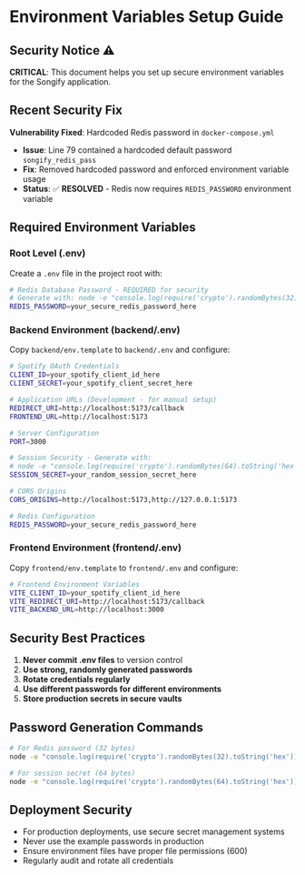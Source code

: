 # Environment Variables Setup Guide

## Security Notice ⚠️

**CRITICAL**: This document helps you set up secure environment variables for the Songify application.

## Recent Security Fix

**Vulnerability Fixed**: Hardcoded Redis password in `docker-compose.yml`
- **Issue**: Line 79 contained a hardcoded default password `songify_redis_pass`
- **Fix**: Removed hardcoded password and enforced environment variable usage
- **Status**: ✅ **RESOLVED** - Redis now requires `REDIS_PASSWORD` environment variable

## Required Environment Variables

### Root Level (.env)
Create a `.env` file in the project root with:

```bash
# Redis Database Password - REQUIRED for security
# Generate with: node -e "console.log(require('crypto').randomBytes(32).toString('hex'))"
REDIS_PASSWORD=your_secure_redis_password_here
```

### Backend Environment (backend/.env)
Copy `backend/env.template` to `backend/.env` and configure:

```bash
# Spotify OAuth Credentials
CLIENT_ID=your_spotify_client_id_here
CLIENT_SECRET=your_spotify_client_secret_here

# Application URLs (Development - for manual setup)
REDIRECT_URI=http://localhost:5173/callback
FRONTEND_URL=http://localhost:5173

# Server Configuration
PORT=3000

# Session Security - Generate with: 
# node -e "console.log(require('crypto').randomBytes(64).toString('hex'))"
SESSION_SECRET=your_random_session_secret_here

# CORS Origins
CORS_ORIGINS=http://localhost:5173,http://127.0.0.1:5173

# Redis Configuration
REDIS_PASSWORD=your_secure_redis_password_here
```

### Frontend Environment (frontend/.env)
Copy `frontend/env.template` to `frontend/.env` and configure:

```bash
# Frontend Environment Variables
VITE_CLIENT_ID=your_spotify_client_id_here
VITE_REDIRECT_URI=http://localhost:5173/callback
VITE_BACKEND_URL=http://localhost:3000
```

## Security Best Practices

1. **Never commit .env files** to version control
2. **Use strong, randomly generated passwords**
3. **Rotate credentials regularly**
4. **Use different passwords for different environments**
5. **Store production secrets in secure vaults**

## Password Generation Commands

```bash
# For Redis password (32 bytes)
node -e "console.log(require('crypto').randomBytes(32).toString('hex'))"

# For session secret (64 bytes)
node -e "console.log(require('crypto').randomBytes(64).toString('hex'))"
```

## Deployment Security

- For production deployments, use secure secret management systems
- Never use the example passwords in production
- Ensure environment files have proper file permissions (600)
- Regularly audit and rotate all credentials
